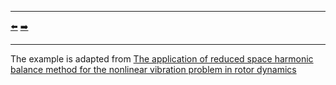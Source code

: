 ***
[⬅️](../028/README.md "Previous example")
[➡️](../030/README.md "Next example")
***

The example is adapted from [The application of reduced space harmonic balance method for the nonlinear vibration problem in rotor dynamics](https://doi.org/10.1080/15397734.2018.1519634)

